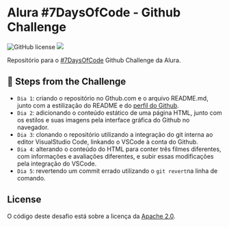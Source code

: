 # Alura #7DaysOfCode - Github Challenge

<div>
  <img alt="GitHub license" src="https://img.shields.io/github/license/ydirickson/Alura-7DaysOfCode?style=for-the-badge"></a>
  <img src="http://img.shields.io/static/v1?label=STATUS&message=EM%20DESENVOLVIMENTO&color=GREEN&style=for-the-badge"/>
</div>

Repositório para o [#7DaysOfCode](https://7daysofcode.io/) Github Challenge da Alura.

## :hammer: Steps from the Challenge

 - `Dia 1`: criando o repositório no Gthub.com e o arquivo README.md, junto com a estilização do README e do [perfil do Github](https://github.com/ydirickson).
 - `Dia 2`: adicionando o conteúdo estático de uma página HTML, junto com os estilos e suas imagens pela interface gráfica do Github no navegador.
 - `Dia 3`: clonando o repositório utilizando a integração do git interna ao editor VisualStudio Code, linkando o VSCode à conta do Github.
 - `Dia 4`: alterando o conteúdo do HTML para conter três filmes diferentes, com informações e avaliações diferentes, e subir essas modificações pela integração do VSCode.
 - `Dia 5`: revertendo um commit errado utilizando o `git revert`na linha de comando.

## License

O código deste desafio está sobre a licença da [Apache 2.0](LICENSE).